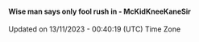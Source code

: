 #### Wise man says only fool rush in - McKidKneeKaneSir
Updated on 13/11/2023 - 00:40:19 (UTC) Time Zone
